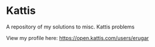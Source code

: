 # Kattis
A repository of my solutions to misc. Kattis problems

View my profile here: https://open.kattis.com/users/erugar
